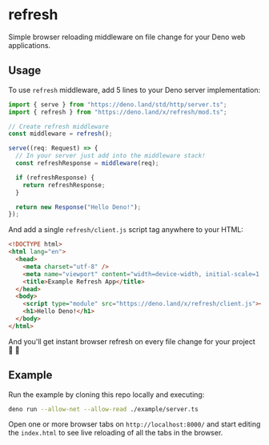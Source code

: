 # refresh

Simple browser reloading middleware on file change for your Deno web
applications.

## Usage

To use `refresh` middleware, add 5 lines to your Deno server implementation:

```ts
import { serve } from "https://deno.land/std/http/server.ts";
import { refresh } from "https://deno.land/x/refresh/mod.ts";

// Create refresh middleware
const middleware = refresh();

serve((req: Request) => {
  // In your server just add into the middleware stack!
  const refreshResponse = middleware(req);

  if (refreshResponse) {
    return refreshResponse;
  }

  return new Response("Hello Deno!");
});
```

And add a single `refresh/client.js` script tag anywhere to your HTML:

```html
<!DOCTYPE html>
<html lang="en">
  <head>
    <meta charset="utf-8" />
    <meta name="viewport" content="width=device-width, initial-scale=1.0" />
    <title>Example Refresh App</title>
  </head>
  <body>
    <script type="module" src="https://deno.land/x/refresh/client.js"></script>
    <h1>Hello Deno!</h1>
  </body>
</html>
```

And you'll get instant browser refresh on every file change for your project 🚀 🚀

## Example

Run the example by cloning this repo locally and executing:

```bash
deno run --allow-net --allow-read ./example/server.ts
```

Open one or more browser tabs on `http://localhost:8000/` and start editing the
`index.html` to see live reloading of all the tabs in the browser.

